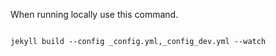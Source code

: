 When running locally use this command.

<pre><code>
jekyll build --config _config.yml,_config_dev.yml --watch
</code></pre>